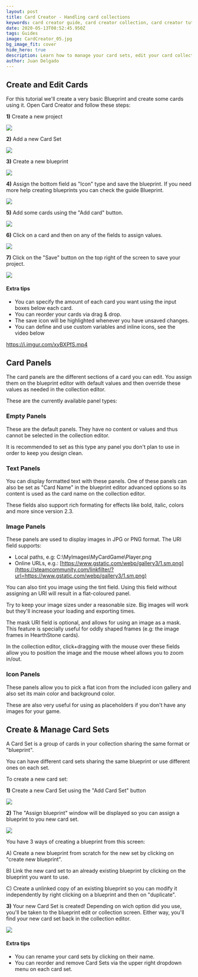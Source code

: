 ```yaml
---
layout: post
title: Card Creator - Handling card collections
keywords: card creator guide, card creator collection, card creator tutorial
date: 2020-05-13T08:52:45.950Z
tags: Guides
image: CardCreator_05.jpg
bg_image_fit: cover
hide_hero: true
description: Learn how to manage your card sets, edit your card collection and more.
author: Juan Delgado
---
```

## Create and Edit Cards

For this tutorial we'll create a very basic Blueprint and create some cards using it. Open Card Creator and follow these steps:

**1)** Create a new project

![](/img/upload/35.png)

**2)** Add a new Card Set

![](/img/upload/1128490912_preview_newset.png)

**3)** Create a new blueprint

![](/img/upload/1128490912_preview_newblueprint.png)

**4)** Assign the bottom field as "Icon" type and save the blueprint. If you need more help creating blueprints you can check the guide Blueprint.

![](/img/upload/1128490912_preview_CreateSimpleBlueprint.gif)

**5)** Add some cards using the "Add card" button.

![](/img/upload/5.gif)

**6)** Click on a card and then on any of the fields to assign values.

![](/img/upload/6.gif)

**7)** Click on the "Save" button on the top right of the screen to save your project.

![](/img/upload/7.png)

#### **Extra tips**

* You can specify the amount of each card you want using the input boxes below each card.
* You can reorder your cards via drag & drop.
* The save icon will be highlighted whenever you have unsaved changes.
* You can define and use custom variables and inline icons, see the video below

<https://i.imgur.com/xyBXPfS.mp4>

## Card Panels

The card panels are the different sections of a card you can edit. You assign them on the blueprint editor with default values and then override these values as needed in the collection editor.

These are the currently available panel types:

### Empty Panels

These are the default panels. They have no content or values and thus cannot be selected in the collection editor.

It is recommended to set as this type any panel you don't plan to use in order to keep you design clean.

### Text Panels

You can display formatted text with these panels. One of these panels can also be set as "Card Name" in the blueprint editor advanced options so its content is used as the card name on the collection editor.

These fields also support rich formating for effects like bold, italic, colors and more since version 2.3.

### Image Panels

These panels are used to display images in JPG or PNG format. The URI field supports:

* Local paths, e.g: C:\MyImages\MyCardGame\Player.png
* Online URLs, e.g.: [https://www.gstatic.com/webp/gallery3/1.sm.png](https://steamcommunity.com/linkfilter/?url=https://www.gstatic.com/webp/gallery3/1.sm.png)

You can also tint you image using the tint field. Using this field without assigning an URI will result in a flat-coloured panel.

Try to keep your image sizes under a reasonable size. Big images will work but they'll increase your loading and exporting times.

The mask URI field is optional, and allows for using an image as a mask. This feature is specially useful for oddly shaped frames (e.g: the image frames in HearthStone cards).

In the collection editor, click+dragging with the mouse over these fields allow you to position the image and the mouse wheel allows you to zoom in/out.

### Icon Panels

These panels allow you to pick a flat icon from the included icon gallery and also set its main color and background color.

These are also very useful for using as placeholders if you don't have any images for your game.

## Create & Manage Card Sets

A Card Set is a group of cards in your collection sharing the same format or "blueprint".

You can have different card sets sharing the same blueprint or use different ones on each set.

To create a new card set:

**1)** Create a new Card Set using the "Add Card Set" button

![](/img/upload/1128490912_preview_newset.png)

**2)** The "Assign blueprint" window will be displayed so you can assign a blueprint to you new card set.

![](/img/upload/9.png)

You have 3 ways of creating a blueprint from this screen:

A) Create a new blueprint from scratch for the new set by clicking on "create new blueprint".

B) Link the new card set to an already existing blueprint by clicking on the blueprint you want to use.

C) Create a unlinked copy of an existing blueprint so you can modify it independently by right clicking on a blueprint and then on "duplicate".

**3)** Your new Card Set is created! Depending on wich option did you use, you'll be taken to the blueprint edit or collection screen. Either way, you'll find your new card set back in the collection editor.

![](/img/upload/10.gif)

#### **Extra tips**

* You can rename your card sets by clicking on their name.
* You can reorder and remove Card Sets via the upper right dropdown menu on each card set.
